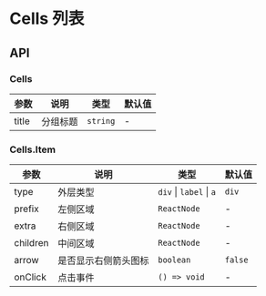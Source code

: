 # Cells 列表

<code src="./demos/demo1.tsx"></code>

## API

### Cells

| 参数  | 说明     | 类型     | 默认值 |
| ----- | -------- | -------- | ------ |
| title | 分组标题 | `string` | -      |

### Cells.Item

| 参数     | 说明                 | 类型                    | 默认值  |
| -------- | -------------------- | ----------------------- | ------- |
| type     | 外层类型             | `div` \| `label` \| `a` | `div`   |
| prefix   | 左侧区域             | `ReactNode`             | -       |
| extra    | 右侧区域             | `ReactNode`             | -       |
| children | 中间区域             | `ReactNode`             | -       |
| arrow    | 是否显示右侧箭头图标 | `boolean`               | `false` |
| onClick  | 点击事件             | `() => void`            | -       |
